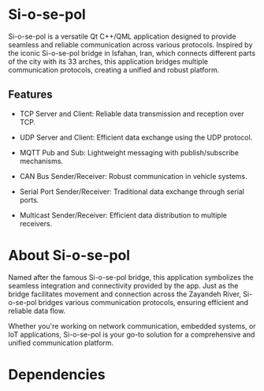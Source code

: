 # Si-o-se-pol

Si-o-se-pol is a versatile Qt C++/QML application designed to provide seamless and reliable communication across various protocols. Inspired by the iconic Si-o-se-pol bridge in Isfahan, Iran, which connects different parts of the city with its 33 arches, this application bridges multiple communication protocols, creating a unified and robust platform.

## Features
* TCP Server and Client: Reliable data transmission and reception over TCP.

* UDP Server and Client: Efficient data exchange using the UDP protocol.

* MQTT Pub and Sub: Lightweight messaging with publish/subscribe mechanisms.

* CAN Bus Sender/Receiver: Robust communication in vehicle systems.

* Serial Port Sender/Receiver: Traditional data exchange through serial ports.

* Multicast Sender/Receiver: Efficient data distribution to multiple receivers.

# About Si-o-se-pol
Named after the famous Si-o-se-pol bridge, this application symbolizes the seamless integration and connectivity provided by the app. Just as the bridge facilitates movement and connection across the Zayandeh River, Si-o-se-pol bridges various communication protocols, ensuring efficient and reliable data flow.

Whether you're working on network communication, embedded systems, or IoT applications, Si-o-se-pol is your go-to solution for a comprehensive and unified communication platform.

# Dependencies
